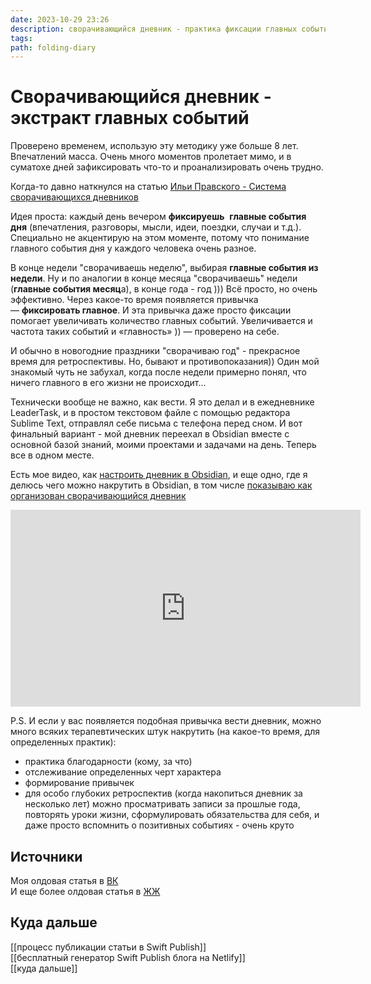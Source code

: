 ```yaml
---
date: 2023-10-29 23:26
description: сворачивающийся дневник - практика фиксации главных событий дня для глубокой ретроспективы, фиксации на позитивных событиях и уроках жизни. Формирование привычек с помощью дневника.
tags: 
path: folding-diary
---
```

# Сворачивающийся дневник - экстракт главных событий

Проверено временем, использую эту методику уже больше 8 лет. Впечатлений масса. Очень много моментов пролетает мимо, и в суматохе дней зафиксировать что-то и проанализировать очень трудно.

Когда-то давно наткнулся на статью [Ильи Правского - Система сворачивающихся дневников](http://www.improvement.ru/zametki/dnevnik/)

Идея проста: каждый день вечером **фиксируешь**  **главные события дня** (впечатления, разговоры, мысли, идеи, поездки, случаи и т.д.). Специально не акцентирую на этом моменте, потому что понимание главного события дня у каждого человека очень разное. 

В конце недели "сворачиваешь неделю", выбирая **главные события из недели**. Ну и по аналогии в конце месяца "сворачиваешь" недели (**главные события месяц**а), в конце года - год ))) Всё просто, но очень эффективно. Через какое-то время появляется привычка — **фиксировать главное**. И эта привычка даже просто фиксации помогает увеличивать количество главных событий. Увеличивается и частота таких событий и «главность» )) — проверено на себе.

И обычно в новогодние праздники "сворачиваю год" - прекрасное время для ретроспективы. Но, бывают и противопоказания)) Один мой знакомый чуть не забухал, когда после недели примерно понял, что ничего главного в его жизни не происходит... 

Технически вообще не важно, как вести. Я это делал и в ежедневнике LeaderTask, и в простом текстовом файле с помощью редактора Sublime Text, отправлял себе письма с телефона перед сном. И вот финальный вариант - мой дневник переехал в Obsidian вместе с основной базой знаний, моими проектами и задачами на день. Теперь все в одном месте. 

Есть мое видео, как [настроить дневник в Obsidian](https://www.youtube.com/watch?v=Eiyat74nTz0&list=PLx__CcfA6f78CQldU-25yGUMeZ5AQHul-&index=2), и еще одно, где я делюсь чего можно накрутить в Obsidian, в том числе [показываю как организован сворачивающийся дневник](https://www.youtube.com/watch?v=EronU_b0f6A&list=PLx__CcfA6f78CQldU-25yGUMeZ5AQHul-&index=3)

<iframe width="560" height="315" src="https://www.youtube.com/embed/EronU_b0f6A?si=XZVLf4-K3wB61Dmu" title="YouTube video player" frameborder="0" allow="accelerometer; autoplay; clipboard-write; encrypted-media; gyroscope; picture-in-picture; web-share" allowfullscreen></iframe>

P.S. И если у вас появляется подобная привычка вести дневник, можно много всяких терапевтических штук накрутить (на какое-то время, для определенных практик):

- практика благодарности (кому, за что)
- отслеживание определенных черт характера
- формирование привычек
- для особо глубоких ретроспектив (когда накопиться дневник за несколько лет) можно просматривать записи за прошлые года, повторять уроки жизни, сформулировать обязательства для себя, и даже просто вспомнить о позитивных событиях - очень круто

## Источники
Моя олдовая статья в [ВК](https://flyer2001.livejournal.com/40866.html)  
И еще более олдовая статья в [ЖЖ](https://flyer2001.livejournal.com/40866.html)  


## Куда дальше  

[[процесс публикации статьи в Swift Publish]]  
[[бесплатный генератор Swift Publish блога на Netlify]]  
[[куда дальше]]
